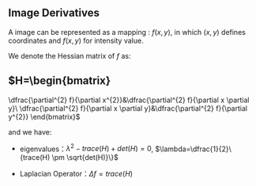 ## Image Derivatives

A image can be represented as a mapping : $f(x,y)$, in which $(x,y)$ defines coordinates and $f(x,y)$ for intensity value.

We denote the Hessian matrix of $f$ as:

##  $H=\begin{bmatrix}
\dfrac{\partial^{2} f}{\partial x^{2}}&\dfrac{\partial^{2} f}{\partial x \partial y}\\
\dfrac{\partial^{2} f}{\partial x \partial y}&\dfrac{\partial^{2} f}{\partial y^{2}}
\end{bmatrix}$


and we have:
- eigenvalues：$\lambda^{2}-trace(H)+det(H)=0$,  $\lambda=\dfrac{1}{2}\{trace(H) \pm \sqrt{det(H)}\}$

- Laplacian Operator：$\Delta f=trace(H)$